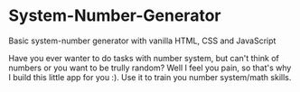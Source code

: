 # System-Number-Generator
Basic system-number generator with vanilla HTML, CSS and JavaScript

Have you ever wanter to do tasks with number system, but can't think of numbers or you want to be trully random? Well I feel you pain, so that's why I build this little 
app for you :). Use it to train you number system/math skills.   
